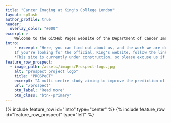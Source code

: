 ```yaml
---
title: "Cancer Imaging at King's College London"
layout: splash
author_profile: true
header:
  overlay_color: "#000"
excerpt: >
    Welcome to the GitHub Pages website of the Department of Cancer Imaging, in the School of Biomedical Engineering and Imaging Sciences, King's College London. 
intro:
    - excerpt: "Here, you can find out about us, and the work we are doing.<br>
    If you're looking for the official, King's website, follow the link at the bottom.<br>
    *This site is currently under construction, so please excuse us if it's a bit untidy.*"
feature_row_prospect:
  - image_path: /assets/images/Prospect-logo.jpg
    alt: "prospect project logo"
    title: "PROSPeCT"
    excerpt: "A multi-centre study aiming to improve the prediction of metastatic disease in primary colorectal cancer"
    url: "/prospect"
    btn_label: "Read more"
    btn_class: "btn--primary"
---
```


{% include feature_row id="intro" type="center" %}
{% include feature_row id="feature_row_prospect" type="left" %}

<head>
  <meta name="google-site-verification" content="D1CVPpGV4h1wf5KWo1wtttFVRjvERSdO6TcictL1Y-w" />
</head>